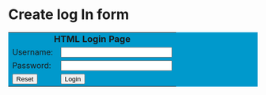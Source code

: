 # Create log In form
<html>
<head>
<title>Login Page</title>
</head>
<body>
<form name="loginForm" method="post" action="login.php">
<table width="20%" bgcolor="0099CC" align="center">

<tr>
<td colspan=2><center><font size=4><b>HTML Login Page</b></font></center></td>
</tr>

<tr>
<td>Username:</td>
<td><input type="text" size=25 name="userid"></td>
</tr>

<tr>
<td>Password:</td>
<td><input type="Password" size=25 name="pwd"></td>
</tr>

<tr>
<td ><input type="Reset"></td>
<td><input type="submit" onclick="return check(this.form)" value="Login"></td>
</tr>

</table>
</form>
<script language="javascript">
function check(form)
{

if(form.userid.value == "Roseindia" && form.pwd.value == "Roseindia")
{
	return true;
}
else
{
	alert("Error Password or Username")
	return false;
}
}
</script>

</body>
</html>
